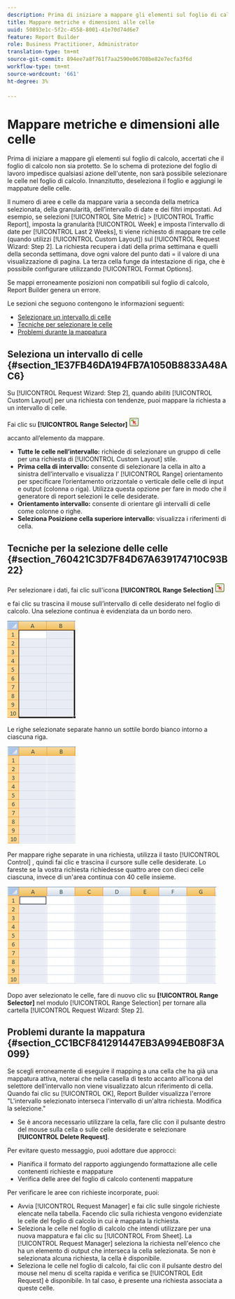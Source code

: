 ```yaml
---
description: Prima di iniziare a mappare gli elementi sul foglio di calcolo, accertati che il foglio di calcolo non sia protetto. Se lo schema di protezione del foglio di lavoro impedisce qualsiasi azione dell'utente, non sarà possibile selezionare le celle nel foglio di calcolo. Innanzitutto, deseleziona il foglio e aggiungi le mappature delle celle.
title: Mappare metriche e dimensioni alle celle
uuid: 50893e1c-5f2c-4558-8001-41e70d74d6e7
feature: Report Builder
role: Business Practitioner, Administrator
translation-type: tm+mt
source-git-commit: 894ee7a8f761f7aa2590e06708be82e7ecfa3f6d
workflow-type: tm+mt
source-wordcount: '661'
ht-degree: 3%

---
```



# Mappare metriche e dimensioni alle celle

Prima di iniziare a mappare gli elementi sul foglio di calcolo, accertati che il foglio di calcolo non sia protetto. Se lo schema di protezione del foglio di lavoro impedisce qualsiasi azione dell&#39;utente, non sarà possibile selezionare le celle nel foglio di calcolo. Innanzitutto, deseleziona il foglio e aggiungi le mappature delle celle.

Il numero di aree e celle da mappare varia a seconda della metrica selezionata, della granularità, dell’intervallo di date e dei filtri impostati. Ad esempio, se selezioni [!UICONTROL Site Metric] > [!UICONTROL Traffic Report], imposta la granularità [!UICONTROL Week] e imposta l’intervallo di date per [!UICONTROL Last 2 Weeks], ti viene richiesto di mappare tre celle (quando utilizzi [!UICONTROL Custom Layout]) sul [!UICONTROL Request Wizard: Step 2]. La richiesta recupera i dati della prima settimana e quelli della seconda settimana, dove ogni valore del punto dati = il valore di una visualizzazione di pagina. La terza cella funge da intestazione di riga, che è possibile configurare utilizzando [!UICONTROL Format Options].

Se mappi erroneamente posizioni non compatibili sul foglio di calcolo, Report Builder genera un errore.

Le sezioni che seguono contengono le informazioni seguenti:

* [Selezionare un intervallo di celle](/help/analyze/report-builder/layout/map-metrics-and-dimensions-to-cells.md#section_1E37FB46DA194FB7A1050B8833A48AC6)
* [Tecniche per selezionare le celle](/help/analyze/report-builder/layout/map-metrics-and-dimensions-to-cells.md#section_760421C3D7F84D67A639174710C93B22)
* [Problemi durante la mappatura](/help/analyze/report-builder/layout/map-metrics-and-dimensions-to-cells.md#section_CC1BCF841291447EB3A994EB08F3A099)

## Seleziona un intervallo di celle {#section_1E37FB46DA194FB7A1050B8833A48AC6}

Su [!UICONTROL Request Wizard: Step 2], quando abiliti [!UICONTROL Custom Layout] per una richiesta con tendenze, puoi mappare la richiesta a un intervallo di celle.

Fai clic su **[!UICONTROL Range Selector]** ![select_cell_icon.png](assets/select_cell_icon.png)

accanto all’elemento da mappare.

* **Tutte le celle nell’intervallo:** richiede di selezionare un gruppo di celle per una richiesta di  [!UICONTROL Custom Layout] stile.
* **Prima cella di intervallo:** consente di selezionare la cella in alto a sinistra dell’intervallo e visualizza l’ [!UICONTROL Range] orientamento per specificare l’orientamento orizzontale o verticale delle celle di input e output (colonna o riga). Utilizza questa opzione per fare in modo che il generatore di report selezioni le celle desiderate.
* **Orientamento intervallo:** consente di orientare gli intervalli di celle come colonne o righe.
* **Seleziona Posizione cella superiore intervallo:** visualizza i riferimenti di cella.

## Tecniche per la selezione delle celle {#section_760421C3D7F84D67A639174710C93B22}

Per selezionare i dati, fai clic sull&#39;icona **[!UICONTROL Range Selection]** ![select_cell_icon.png](assets/select_cell_icon.png)

e fai clic su trascina il mouse sull’intervallo di celle desiderato nel foglio di calcolo. Una selezione continua è evidenziata da un bordo nero.

![](assets/twenty_cells.gif)

Le righe selezionate separate hanno un sottile bordo bianco intorno a ciascuna riga.

![](assets/twoXten_cells_highlighted.gif)

Per mappare righe separate in una richiesta, utilizza il tasto [!UICONTROL Control] , quindi fai clic e trascina il cursore sulle celle desiderate. Lo fareste se la vostra richiesta richiedesse quattro aree con dieci celle ciascuna, invece di un&#39;area continua con 40 celle insieme.

![](assets/map4.png)

Dopo aver selezionato le celle, fare di nuovo clic su **[!UICONTROL Range Selector]** nel modulo [!UICONTROL Range Selection] per tornare alla cartella [!UICONTROL Request Wizard: Step 2].

## Problemi durante la mappatura {#section_CC1BCF841291447EB3A994EB08F3A099}

Se scegli erroneamente di eseguire il mapping a una cella che ha già una mappatura attiva, noterai che nella casella di testo accanto all’icona del selettore dell’intervallo non viene visualizzato alcun riferimento di cella. Quando fai clic su [!UICONTROL OK], Report Builder visualizza l&#39;errore &quot;L&#39;intervallo selezionato interseca l&#39;intervallo di un&#39;altra richiesta. Modifica la selezione.&quot;

* Se è ancora necessario utilizzare la cella, fare clic con il pulsante destro del mouse sulla cella o sulle celle desiderate e selezionare **[!UICONTROL Delete Request]**.

Per evitare questo messaggio, puoi adottare due approcci:

* Pianifica il formato del rapporto aggiungendo formattazione alle celle contenenti richieste e mappature
* Verifica delle aree del foglio di calcolo contenenti mappature

Per verificare le aree con richieste incorporate, puoi:

* Avvia [!UICONTROL Request Manager] e fai clic sulle singole richieste elencate nella tabella. Facendo clic sulla richiesta vengono evidenziate le celle del foglio di calcolo in cui è mappata la richiesta.
* Seleziona le celle nel foglio di calcolo che intendi utilizzare per una nuova mappatura e fai clic su [!UICONTROL From Sheet]. La [!UICONTROL Request Manager] seleziona la richiesta nell&#39;elenco che ha un elemento di output che interseca la cella selezionata. Se non è selezionata alcuna richiesta, la cella è disponibile.
* Seleziona le celle nel foglio di calcolo, fai clic con il pulsante destro del mouse nel menu di scelta rapida e verifica se [!UICONTROL Edit Request] è disponibile. In tal caso, è presente una richiesta associata a queste celle.

